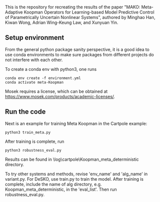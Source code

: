 This is the repository for recreating the results of the paper "MAKO: Meta-Adaptive Koopman Operators for Learning-based Model Predictive Control of Parametrically Uncertain Nonlinear Systems", authored by Minghao Han, Kiwan Wong, Adrian Wing-Keung Law, and Xunyuan Yin.

## Setup environment

From the general python package sanity perspective, it is a good idea to use conda environments to make sure packages from different projects do not interfere with each other.

To create a conda env with python3, one runs

```
conda env create -f environment.yml
conda activate meta-Koopman
```

Mosek requires a license, which can be obtained at https://www.mosek.com/products/academic-licenses/.



## Run the code

Next is an example for training Meta Koopman in the Cartpole example:

```
python3 train_meta.py
```
After training is complete, run 
```
python3 robustness_eval.py
```
Results can be found in \\log\\cartpole\\Koopman\_meta\_deterministic directory.



To try other systems and methods, revise 'env\_name' and 'alg\_name' in variant.py. For DeSKO, use train.py to train the model.
After training is complete, include the name of alg directory, e.g. Koopman\_meta\_deterministic, in the 'eval\_list'. Then run robustness\_eval.py.

